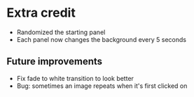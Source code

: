 # Extra credit

* Randomized the starting panel
* Each panel now changes the background every 5 seconds

## Future improvements

* Fix fade to white transition to look better
* Bug: sometimes an image repeats when it's first clicked on

